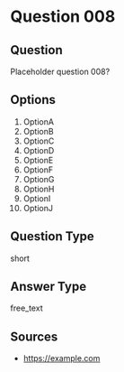 # Question 008

## Question
Placeholder question 008?

## Options
1. OptionA
2. OptionB
3. OptionC
4. OptionD
5. OptionE
6. OptionF
7. OptionG
8. OptionH
9. OptionI
10. OptionJ

## Question Type
short

## Answer Type
free_text

## Sources
- https://example.com